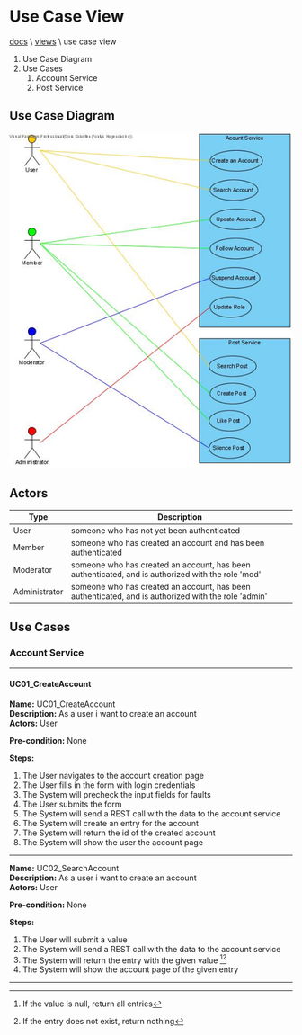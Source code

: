 # Use Case View

[docs](../info_docs.md) \ [views](./info_views.md) \ use case view

1. Use Case Diagram
1. Use Cases
	1. Account Service
	1. Post Service

## Use Case Diagram

![UseCase Diagram](../images/FFT_UseCaseDiagram.jpg)

## Actors

| Type | Description |
|---|---|
| User | someone who has not yet been authenticated |
| Member | someone who has created an account and has been authenticated |
| Moderator | someone who has created an account, has been authenticated, and is authorized with the role 'mod' |
| Administrator | someone who has created an account, has been authenticated, and is authorized with the role 'admin' |

## Use Cases

### Account Service

---

#### UC01_CreateAccount

**Name:** UC01_CreateAccount <br/>
**Description:** As a user i want to create an account <br/>
**Actors:** User

**Pre-condition:**
None

**Steps:**
1. The User navigates to the account creation page
2. The User fills in the form with login credentials
3. The System will precheck the input fields for faults
4. The User submits the form
5. The System will send a REST call with the data to the account service
6. The System will create an entry for the account
7. The System will return the id of the created account
8. The System will show the user the account page

---

**Name:** UC02_SearchAccount <br/>
**Description:** As a user i want to create an account <br/>
**Actors:** User

**Pre-condition:**
None

**Steps:**
1. The User will submit a value
2. The System will send a REST call with the data to the account service
3. The System will return the entry with the given value [^UC02_1][^UC02_2]
4. The System will show the account page of the given entry

[^UC02_1]: If the value is null, return all entries

[^UC02_2]: If the entry does not exist, return nothing

---